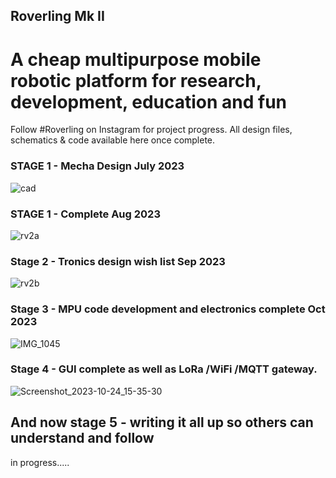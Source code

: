 ## Roverling Mk II
# A cheap multipurpose mobile robotic platform for research, development, education and fun
Follow #Roverling on Instagram for project progress.   All design files, schematics & code available here once complete.

### STAGE 1 - Mecha Design July 2023

![cad](https://github.com/MarkMakies/Roverling-Mk-II/assets/105891859/a6fa1e8c-58e0-44ce-b056-a00f4ce3b745)

### STAGE 1 - Complete Aug 2023

![rv2a](https://github.com/MarkMakies/Roverling-Mk-II/assets/105891859/1ff963ae-4144-4854-b0a7-fd3813da80cb)

### Stage 2 - Tronics design wish list Sep 2023

![rv2b](https://github.com/MarkMakies/Roverling-Mk-II/assets/105891859/7dcae563-0723-4818-ae79-13c0630627ed)

### Stage 3 - MPU code development and electronics complete Oct 2023

![IMG_1045](https://github.com/MarkMakies/Roverling-Mk-II/assets/105891859/53bcc2d5-a095-483d-891b-787f3cfac39f)

### Stage 4 - GUI complete as well as LoRa /WiFi /MQTT gateway.  

![Screenshot_2023-10-24_15-35-30](https://github.com/MarkMakies/Roverling-Mk-II/assets/105891859/2d0717cf-a4fb-4b08-a163-27af71d6e3ab)

## And now stage 5 - writing it all up so others can understand and follow

in progress.....



